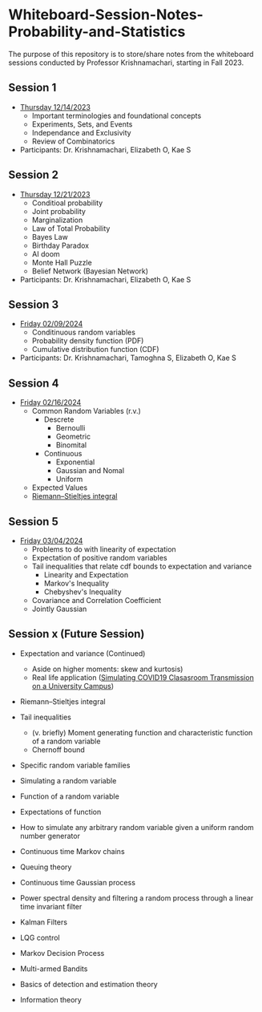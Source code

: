 # Whiteboard-Session-Notes-Probability-and-Statistics
The purpose of this repository is to store/share notes from the whiteboard sessions conducted by  Professor Krishnamachari, starting in Fall 2023.

## Session 1
- [Thursday 12/14/2023](https://github.com/ksawada0/Whiteboard-Session-Notes-Probability-and-Statistics/blob/main/2023-12-16-Whiteboard-Session-Probability-and-Statistics.ipynb)
  - Important terminologies and foundational concepts
  - Experiments, Sets, and Events
  - Independance and Exclusivity
  - Review of Combinatorics
- Participants: Dr. Krishnamachari, Elizabeth O, Kae S

## Session 2
- [Thursday 12/21/2023](https://github.com/ksawada0/Whiteboard-Session-Notes-Probability-and-Statistics/blob/main/2023-12-21-Whiteboard-Session-Probability-and-Statistics.ipynb)
  - Conditioal probability
  - Joint probability
  - Marginalization
  - Law of Total Probability
  - Bayes Law
  - Birthday Paradox
  - AI doom
  - Monte Hall Puzzle
  - Belief Network (Bayesian Network)
- Participants: Dr. Krishnamachari, Elizabeth O, Kae S

## Session 3
- [Friday 02/09/2024](https://github.com/ksawada0/Whiteboard-Session-Notes-Probability-and-Statistics/blob/main/2024-02-09-Whiteboard-Session-Probability-and-Statistics.ipynb)
  - Conditinuous random variables
  - Probability density function (PDF)
  - Cumulative distribution function (CDF)
- Participants: Dr. Krishnamachari, Tamoghna S, Elizabeth O, Kae S

## Session 4
- [Friday 02/16/2024](https://github.com/ksawada0/Whiteboard-Session-Notes-Probability-and-Statistics/blob/main/2024-02-16-Whiteboard-Session-Probability-and-Statistics.ipynb)
  - Common Random Variables (r.v.)
      - Descrete
          - Bernoulli
          - Geometric
          - Binomital
      - Continuous
          - Exponential
          - Gaussian and Nomal
          - Uniform
  - Expected Values
  - [Riemann–Stieltjes integral](https://en.wikipedia.org/wiki/Riemann%E2%80%93Stieltjes_integral)
  
## Session 5
- [Friday 03/04/2024](https://github.com/ksawada0/Whiteboard-Session-Notes-Probability-and-Statistics/blob/main/2024-03-04-Whiteboard-Session-Probability-and-Statistics.ipynb)
    - Problems to do with linearity of expectation
    - Expectation of positive random variables
    - Tail inequalities that relate cdf bounds to expectation and variance 
      - Linearity and Expectation
      - Markov's Inequality
      - Chebyshev's Inequality
    - Covariance and Correlation Coefficient
    - Jointly Gaussian 
  
  
## Session x (Future Session)
- Expectation and variance (Continued)
  - Aside on higher moments: skew and kurtosis)
  - Real life application ([Simulating COVID19 Clasasroom Transmission on a University Campus](https://anrg.usc.edu/www/papers/Simulating_COVID_19_classroom_transmission_on_a_university_campus.pdf))
- Riemann–Stieltjes integral
- Tail inequalities
  - (v. briefly) Moment generating function and characteristic function of a random variable
  - Chernoff bound
- Specific random variable families
- Simulating a random variable
- Function of a random variable
- Expectations of function

- How to simulate any arbitrary random variable given a uniform random number generator
- Continuous time Markov chains
- Queuing theory
- Continuous time Gaussian process
- Power spectral density and filtering a random process through a linear time invariant filter
- Kalman Filters
- LQG control
- Markov Decision Process
- Multi-armed Bandits
- Basics of detection and estimation theory
- Information theory
